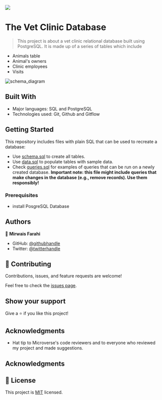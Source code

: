 ![](https://img.shields.io/badge/Microverse-blueviolet) 

# The Vet Clinic Database

> This project is about a vet clinic relational database built using PostgreSQL. It is made up of a series of tables which include
- Animals table
- Animal's owners
- Clinic employees
- Visits

![schema_diagram](https://user-images.githubusercontent.com/104019280/199405522-dad14d77-e1bd-438c-9da8-c703fcde1f84.png)

## Built With

- Major languages: SQL and PostgreSQL
- Technologies used: Git, Github and Gitflow

## Getting Started

This repository includes files with plain SQL that can be used to recreate a database:

- Use [schema.sql](./schema.sql) to create all tables.
- Use [data.sql](./data.sql) to populate tables with sample data.
- Check [queries.sql](./queries.sql) for examples of queries that can be run on a newly created database. **Important note: this file might include queries that make changes in the database (e.g., remove records). Use them responsibly!**

### Prerequisites

- install PosgreSQL Database

## Authors

👤 **Mirwais Farahi**

- GitHub: [@githubhandle](https://github.com/mirwaisfarahi)
- Twitter: [@twitterhandle](https://twitter.com/farahi92)


## 🤝 Contributing

Contributions, issues, and feature requests are welcome!

Feel free to check the [issues page](../../issues/).

## Show your support

Give a ⭐️ if you like this project!

## Acknowledgments

- Hat tip to Microverse's code reviewers and to everyone who reviewed my project and made suggestions.

## Acknowledgments

## 📝 License

This project is [MIT](./LICENSE) licensed.
